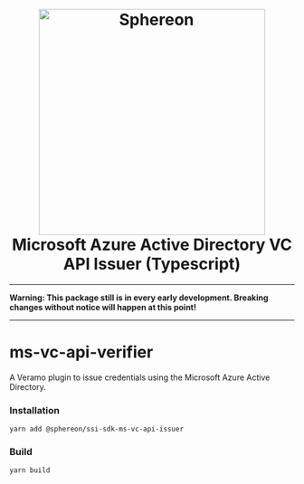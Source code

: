 <!--suppress HtmlDeprecatedAttribute -->
<h1 align="center">
  <br>
  <a href="https://www.sphereon.com"><img src="https://sphereon.com/content/themes/sphereon/assets/img/logo.svg" alt="Sphereon" width="400"></a>
  <br>Microsoft Azure Active Directory VC API Issuer (Typescript) 
  <br>
</h1>

---

**Warning: This package still is in every early development. Breaking changes without notice will happen at this point!**

---

# ms-vc-api-verifier

A Veramo plugin to issue credentials using the Microsoft Azure Active Directory. 

### Installation

```shell
yarn add @sphereon/ssi-sdk-ms-vc-api-issuer
```

### Build

```shell
yarn build
```
